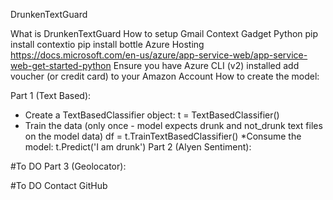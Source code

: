 DrunkenTextGuard

What is DrunkenTextGuard How to setup Gmail Context Gadget Python pip install contextio pip install bottle Azure Hosting https://docs.microsoft.com/en-us/azure/app-service-web/app-service-web-get-started-python Ensure you have Azure CLI (v2) installed add voucher (or credit card) to your Amazon Account How to create the model:

Part 1 (Text Based):

* Create a TextBasedClassifier object:
t = TextBasedClassifier()
* Train the data (only once - model expects drunk and not_drunk text files on the model data)
df = t.TrainTextBasedClassifier()
*Consume the model:
t.Predict('I am drunk')
Part 2 (Alyen Sentiment):

#To DO
Part 3 (Geolocator):

#To DO
Contact GitHub
